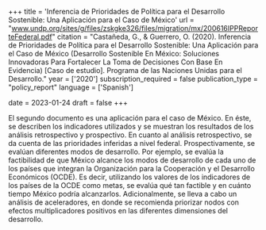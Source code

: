 +++
title = 'Inferencia de Prioridades de Política para el Desarrollo Sostenible: Una Aplicación para el Caso de México'
url = "www.undp.org/sites/g/files/zskgke326/files/migration/mx/200616IPPReporteFederal.pdf"
citation = "Castañeda, G., &amp; Guerrero, O. (2020). Inferencia de Prioridades de Política para el Desarrollo Sostenible: Una Aplicación para el Caso de México (Desarrollo Sostenible En México: Soluciones Innovadoras Para Fortalecer La Toma de Decisiones Con Base En Evidencia) [Caso de estudio]. Programa de las Naciones Unidas para el Desarrollo."
year = ['2020']
subscription_required = false
publication_type = "policy_report"
language = ['Spanish']


date = 2023-01-24
draft = false
+++

El segundo documento es una aplicación para el caso de México. En éste, se describen los indicadores utilizados y se muestran los resultados de los análisis retrospectivo y prospectivo. En cuanto al análisis retrospectivo, se da cuenta de las prioridades inferidas a nivel federal. Prospectivamente, se evalúan diferentes modos de desarrollo. Por ejemplo, se evalúa la factibilidad de que México alcance los modos de desarrollo de cada uno de los países que integran la Organización para la Cooperación y el Desarrollo Económicos (OCDE). Es decir, utilizando los valores de los indicadores de los países de la OCDE como metas, se evalúa qué tan factible y en cuánto tiempo México podría alcanzarlos. Adicionalmente, se lleva a cabo un análisis de aceleradores, en donde se recomienda priorizar nodos con efectos multiplicadores positivos en las diferentes dimensiones del desarrollo.